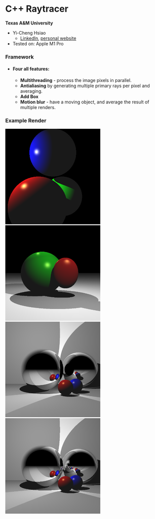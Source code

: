 # C++ Raytracer

**Texas A&M University**

* Yi-Cheng Hsiao
  * [LinkedIn](https://yicheng.tw/), [personal website](https://www.linkedin.com/in/yi-cheng-hsiao/)
* Tested on: Apple M1 Pro
  
### Framework
* #### Four all features:
  *    **Multithreading** - process the image pixels in parallel.  
  *    **Antialiasing** by generating multiple primary rays per pixel and averaging.
  *    **Add Box** 
  *    **Motion blur** - have a moving object, and average the result of multiple renders.

###
### Example Render
<img src="images/0.jpg" alt="Example Render" width="300"/>
<img src="images/1.jpg" alt="Example Render" width="300"/>
<img src="images/2.jpg" alt="Example Render" width="300"/>
<img src="images/3.jpg" alt="Example Render" width="300"/>